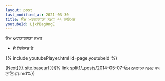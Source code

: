 ```yaml
---
layout: post
last_modified_at: 2021-03-30
title: ਓਮ ਅਵਯਾਯਾਯਾ ਨਮਹ ੧੧ ਟਾਇਮਸ
youtubeId: LjxPBag0ngE
---
```

 
 
 ਓਮ ਅਵਯਾਯਾਯਾ ਨਮਹ  
 
 - ਜੋ ਨਿਰੰਤਰ ਹੈ 
 
  
 
  
 
 
 
 
 
 


{% include youtubePlayer.html id=page.youtubeId %}
 
[Next]({{ site.baseurl }}{% link  split1/_posts/2014-05-07-ਓਮ ਠਾਲਾਯਾ ਨਮਹ ੧੧ ਟਾਇਮਸ.md%})
 
